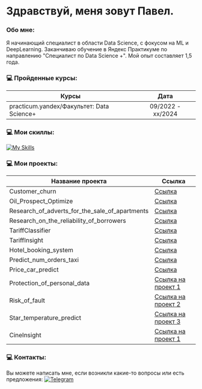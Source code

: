 Здравствуй, меня зовут Павел.
=============================================================================================================================================


###  Обо мне:
Я начинающий специалист в области Data Science, с фокусом на ML и DeepLearning. Заканчиваю обучение в Яндекс Практикуме по направлению "Специалист по  Data Science +". Мой опыт составляет 1,5 года.

### 💻 Пройденные курсы:
                                                
| Курсы                                                           | Дата              |
| ----------------------------------------------------------------| :---------------: |
| practicum.yandex/Факультет: Data Science+                       | 09/2022 - xx/2024 |
### 💻 Мои скиллы:

[![My Skills](https://skillicons.dev/icons?i=git,py,pytorch,sklearn,sqlite,tensorflow"&theme=light)](https://skillicons.dev)

### 💻 Мои проекты:

| Название проекта | Ссылка |
|------------------|--------|
| Customer_churn         | [Ссылка](https://github.com/FrustrationDesu/yandex.practicum/tree/main/Customer_churn) |
| Oil_Prospect_Optimize         | [Ссылка](https://github.com/FrustrationDesu/yandex.practicum/tree/main/Oil_Prospect_Optimize) |
| Research_of_adverts_for_the_sale_of_apartments         | [Ссылка](https://github.com/FrustrationDesu/yandex.practicum/tree/main/Research_of_adverts_for_the_sale_of_apartments) |
| Research_on_the_reliability_of_borrowers         | [Ссылка](https://github.com/FrustrationDesu/yandex.practicum/tree/main/Research_on_the_reliability_of_borrowers) |
| TariffClassifier         | [Ссылка](https://github.com/FrustrationDesu/yandex.practicum/tree/main/TariffClassifier) |
| TariffInsight         | [Ссылка](https://github.com/FrustrationDesu/yandex.practicum/tree/main/TariffInsight) |
| Hotel_booking_system         | [Ссылка](https://github.com/FrustrationDesu/yandex.practicum/tree/main/hotel_booking_system) |
| Predict_num_orders_taxi         | [Ссылка](https://github.com/FrustrationDesu/yandex.practicum/tree/main/predict_num_orders_taxi) |
| Price_car_predict         | [Ссылка](https://github.com/FrustrationDesu/yandex.practicum/tree/main/price_car_predict) |
| Protection_of_personal_data         | [Ссылка на проект 1](https://github.com/FrustrationDesu/yandex.practicum/tree/main/protection_of_personal_data) |
| Risk_of_fault         | [Ссылка на проект 2](https://github.com/FrustrationDesu/yandex.practicum/tree/main/risk_of_fault) |
| Star_temperature_predict         | [Ссылка на проект 3](https://github.com/FrustrationDesu/yandex.practicum/tree/main/star_temperature_predict) |
| CineInsight         | [Ссылка на проект 1](https://github.com/FrustrationDesu/yandex.practicum/tree/main/%D1%81ineInsight) |


### 💻 Контакты:
Вы можете написать мне, если возникли какие-то вопросы или есть предложения:
[![Telegram](https://example.com/telegram_logo.png)](https://t.me/frustrationdesu)
